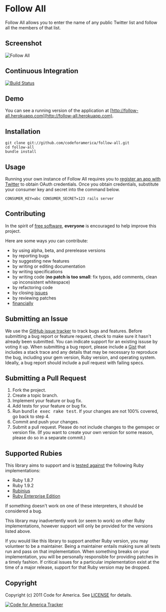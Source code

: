 # Follow All
Follow All allows you to enter the name of any public Twitter list and follow
all the members of that list.

## <a name="screenshots">Screenshot</a>
![Follow All](https://github.com/codeforamerica/follow-all/raw/master/screenshot.png "Follow All")

## <a name="ci">Continuous Integration</a>
[![Build Status](https://secure.travis-ci.org/codeforamerica/follow-all.png)](http://travis-ci.org/codeforamerica/follow-all)

## <a name="demo">Demo</a>
You can see a running version of the application at
[http://follow-all.herokuapp.com](http://follow-all.herokuapp.com).

## <a name="installation">Installation</a>
    git clone git://github.com/codeforamerica/follow-all.git
    cd follow-all
    bundle install

## <a name="usage">Usage</a>
Running your own instance of Follow All requires you to [register an app with
Twitter](http://dev.twitter.com/apps) to obtain OAuth credentials. Once you
obtain credentials, substitute your consumer key and secret into the command
below.

    CONSUMER_KEY=abc CONSUMER_SECRET=123 rails server

## <a name="contributing">Contributing</a>
In the spirit of [free software](http://www.fsf.org/licensing/essays/free-sw.html), **everyone** is encouraged to help improve this project.

Here are some ways *you* can contribute:

* by using alpha, beta, and prerelease versions
* by reporting bugs
* by suggesting new features
* by writing or editing documentation
* by writing specifications
* by writing code (**no patch is too small**: fix typos, add comments, clean up inconsistent whitespace)
* by refactoring code
* by closing [issues](https://github.com/codeforamerica/follow-all/issues)
* by reviewing patches
* [financially](https://secure.codeforamerica.org/page/contribute)

## <a name="issues">Submitting an Issue</a>
We use the [GitHub issue tracker](https://github.com/codeforamerica/follow-all/issues) to track bugs and
features. Before submitting a bug report or feature request, check to make sure it hasn't already
been submitted. You can indicate support for an existing issuse by voting it up. When submitting a
bug report, please include a [Gist](https://gist.github.com/) that includes a stack trace and any
details that may be necessary to reproduce the bug, including your gem version, Ruby version, and
operating system. Ideally, a bug report should include a pull request with failing specs.

## <a name="pulls">Submitting a Pull Request</a>
1. Fork the project.
2. Create a topic branch.
3. Implement your feature or bug fix.
4. Add tests for your feature or bug fix.
5. Run <tt>bundle exec rake test</tt>. If your changes are not 100% covered, go back to step 4.
6. Commit and push your changes.
7. Submit a pull request. Please do not include changes to the gemspec or version file. (If you want to create your own version for some reason, please do so in a separate commit.)

## <a name="rubies">Supported Rubies</a>
This library aims to support and is [tested
against](http://travis-ci.org/codeforamerica/follow-all) the following
Ruby implementations:

* Ruby 1.8.7
* Ruby 1.9.2
* [Rubinius](http://rubini.us)
* [Ruby Enterprise Edition](http://www.rubyenterpriseedition.com/)

If something doesn't work on one of these interpreters, it should be considered
a bug.

This library may inadvertently work (or seem to work) on other Ruby
implementations, however support will only be provided for the versions listed
above.

If you would like this library to support another Ruby version, you may
volunteer to be a maintainer. Being a maintainer entails making sure all tests
run and pass on that implementation. When something breaks on your
implementation, you will be personally responsible for providing patches in a
timely fashion. If critical issues for a particular implementation exist at the
time of a major release, support for that Ruby version may be dropped.

## <a name="copyright">Copyright</a>
Copyright (c) 2011 Code for America.
See [LICENSE](https://github.com/codeforamerica/follow-all/blob/master/LICENSE.md) for details.

[![Code for America Tracker](http://stats.codeforamerica.org/codeforamerica/follow-all.png)](http://stats.codeforamerica.org/projects/follow-all)
